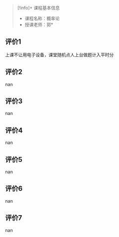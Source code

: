 >[!info]+ 课程基本信息
>
> - 课程名称：概率论
> - 授课老师：郭*

## 评价1

上课不让用电子设备，课堂随机点人上台做题计入平时分
## 评价2

nan
## 评价3

nan
## 评价4

nan
## 评价5

nan
## 评价6

nan
## 评价7

nan
